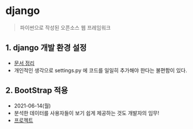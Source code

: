 # django

> 파이썬으로 작성된 오픈소스 웹 프레임워크





## 1. django 개발 환경 설정

- [문서 정리](./Django_DevSetting.md)
- 개인적인 생각으로 settings.py 에 코드를 일일히 추가해야 한다는 불편함이 있다.



## 2. BootStrap 적용

- 2021-06-14(월)
- 분석한 데이터를 사용자들이 보기 쉽게 제공하는 것도 개발자의 임무!
- [프로젝트](./dashboard)
